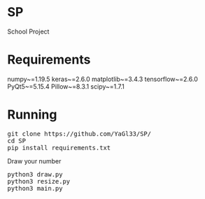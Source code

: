 # SP
School Project
# Requirements
numpy~=1.19.5
keras~=2.6.0
matplotlib~=3.4.3
tensorflow~=2.6.0
PyQt5~=5.15.4
Pillow~=8.3.1
scipy~=1.7.1
# Running
<pre>
git clone https://github.com/YaGl33/SP/
cd SP
pip install requirements.txt
</pre>
Draw your number
<pre>
python3 draw.py
python3 resize.py
python3 main.py
</pre>
